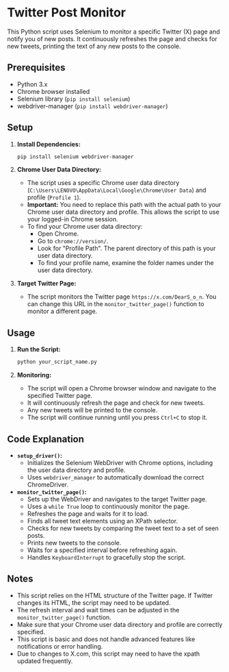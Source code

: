 # Twitter Post Monitor

This Python script uses Selenium to monitor a specific Twitter (X) page and notify you of new posts. It continuously refreshes the page and checks for new tweets, printing the text of any new posts to the console.

## Prerequisites

* Python 3.x
* Chrome browser installed
* Selenium library (`pip install selenium`)
* webdriver-manager (`pip install webdriver-manager`)

## Setup

1.  **Install Dependencies:**

    ```bash
    pip install selenium webdriver-manager
    ```

2.  **Chrome User Data Directory:**
    * The script uses a specific Chrome user data directory (`C:\Users\LENOVO\AppData\Local\Google\Chrome\User Data`) and profile (`Profile 1`).
    * **Important:** You need to replace this path with the actual path to your Chrome user data directory and profile. This allows the script to use your logged-in Chrome session.
    * To find your Chrome user data directory:
        * Open Chrome.
        * Go to `chrome://version/`.
        * Look for "Profile Path". The parent directory of this path is your user data directory.
        * To find your profile name, examine the folder names under the user data directory.
3.  **Target Twitter Page:**
    * The script monitors the Twitter page `https://x.com/DearS_o_n`. You can change this URL in the `monitor_twitter_page()` function to monitor a different page.

## Usage

1.  **Run the Script:**

    ```bash
    python your_script_name.py
    ```

2.  **Monitoring:**
    * The script will open a Chrome browser window and navigate to the specified Twitter page.
    * It will continuously refresh the page and check for new tweets.
    * Any new tweets will be printed to the console.
    * The script will continue running until you press `Ctrl+C` to stop it.

## Code Explanation

* **`setup_driver()`:**
    * Initializes the Selenium WebDriver with Chrome options, including the user data directory and profile.
    * Uses `webdriver_manager` to automatically download the correct ChromeDriver.
* **`monitor_twitter_page()`:**
    * Sets up the WebDriver and navigates to the target Twitter page.
    * Uses a `while True` loop to continuously monitor the page.
    * Refreshes the page and waits for it to load.
    * Finds all tweet text elements using an XPath selector.
    * Checks for new tweets by comparing the tweet text to a set of seen posts.
    * Prints new tweets to the console.
    * Waits for a specified interval before refreshing again.
    * Handles `KeyboardInterrupt` to gracefully stop the script.

## Notes

* This script relies on the HTML structure of the Twitter page. If Twitter changes its HTML, the script may need to be updated.
* The refresh interval and wait times can be adjusted in the `monitor_twitter_page()` function.
* Make sure that your Chrome user data directory and profile are correctly specified.
* This script is basic and does not handle advanced features like notifications or error handling.
* Due to changes to X.com, this script may need to have the xpath updated frequently.
